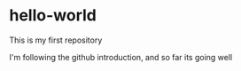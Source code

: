# hello-world
This is my first repository

I'm following the github introduction, and so far its going well
